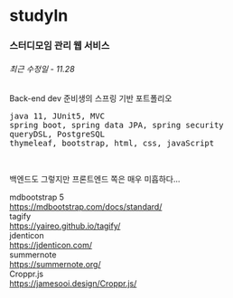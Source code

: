 # studyIn
### 스터디모임 관리 웹 서비스
###### 최근 수정일 - 11.28
Back-end dev 준비생의 스프링 기반 포트폴리오<br/>




<pre>
java 11, JUnit5, MVC
spring boot, spring data JPA, spring security
queryDSL, PostgreSQL
thymeleaf, bootstrap, html, css, javaScript
</pre>
<br/>

백엔드도 그렇지만 프론트엔드 쪽은 매우 미흡하다...<br/>

mdbootstrap 5<br/>
https://mdbootstrap.com/docs/standard/<br/>
tagify<br/>
https://yaireo.github.io/tagify/<br/>
jdenticon<br/>
https://jdenticon.com/<br/>
summernote<br/>
https://summernote.org/<br/>
Croppr.js<br/>
https://jamesooi.design/Croppr.js/<br/>
